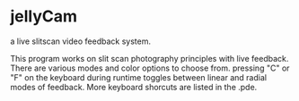 # jellyCam
a live slitscan video feedback system.

This program works on slit scan photography principles with live feedback. There are various modes and color options to choose from. 
pressing "C" or "F" on the keyboard during runtime toggles between linear and radial modes of feedback. More keyboard shorcuts are
listed in the .pde.
